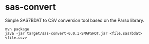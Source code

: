 # sas-convert
Simple SAS7BDAT to CSV conversion tool based on the Parso library.

```
mvn package
java -jar target/sas-convert-0.0.1-SNAPSHOT.jar <file.sas7bdat> <file.csv>
```
